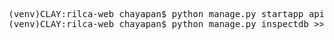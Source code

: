 
<pre>
(venv)CLAY:rilca-web chayapan$ python manage.py startapp api
(venv)CLAY:rilca-web chayapan$ python manage.py inspectdb >> api/models.py
</pre>
